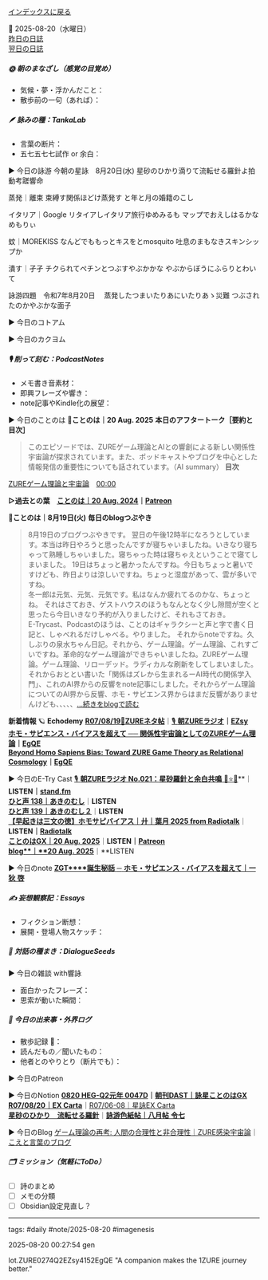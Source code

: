 [インデックスに戻る](../../../DialogueSeeds_2025-26.md)

📅 2025-08-20（水曜日）  
[昨日の日誌](20250819.md)  
[翌日の日誌](20250821.md)

##### 🌞 朝のまなざし（感覚の目覚め）
- 気候・夢・浮かんだこと：
- 散歩前の一句（あれば）：

##### 🪶 詠みの種：TankaLab
- 言葉の断片：
- 五七五七七試作 or 余白：

▶︎ 今日の詠游
今朝の星詠　8月20日(水)
星砂のひかり滴りて流転せる羅針よ拍動考蹉響命

蒸発｜離束
束縛す関係ほどけ蒸発す
と年と月の婚籍のこし

イタリア｜Google
リタイアしイタリア旅行ゆめみるも
マップでおえしはるかなめもりぃ

蚊｜MOREKISS
なんどでももっとキスをとmosquito
吐息のまもなきスキンシップか

潰す｜孑孑
チクられてペチンとつぶすやぶかかな
やぶからぼうにふらりとわいて

詠游四題　令和7年8月20日　
蒸発したつまいたりあにいたりあゝ災難
つぶされたのかやぶかな面子

▶︎ 今日のコトアム

▶︎ 今日のカクヨム

##### 🎙 削って刻む：PodcastNotes
- メモ書き音素材：
- 即興フレーズや響き：
- note記事やKindle化の展望：

▶︎ 今日のことのは
🍃**ことのは｜20 Aug. 2025**
**本日のアフタートーク［要約と目次］**
>このエピソードでは、ZUREゲーム理論とAIとの響創による新しい関係性宇宙論が探求されています。また、ポッドキャストやブログを中心とした情報発信の重要性についても話されています。（AI summary）
**目次**



[ZUREゲーム理論と宇宙論](https://listen.style/p/radiocampus/spett7ki#chapter1)　[00:00](https://listen.style/p/radiocampus/spett7ki#chapter1)  

**▷過去との葉**　[**ことのは｜20 Aug. 2024**](https://listen.style/p/radiocampus/1gkwcszq)**｜**[**Patreon**](https://www.patreon.com/posts/kotonoha-20-aug-111858808)

🍁**ことのは｜8月19日(火)**
**毎日のblogつぶやき**
> 8月19日のブログつぶやきです。
> 翌日の午後12時半になろうとしています。本当は昨日やろうと思ったんですが寝ちゃいましたね。いきなり寝ちゃって熟睡しちゃいました。寝ちゃった時は寝ちゃえということで寝てしまいました。
> 19日はちょっと暑かったんですね。今日もちょっと暑いですけども、昨日よりは涼しいですね。ちょっと湿度があって、雲が多いですね。  
> 冬一郎は元気、元気、元気です。私はなんか疲れてるのかな、ちょっとね。
> それはさておき、ゲストハウスのほうもなんとなく少し隙間が空くと思ったら今日いきなり予約が入りましたけど、それもさておき。  
> E-Trycast、Podcastのほうは、ことのはギャラクシーと声と字で書く日記と、しゃべれるだけしゃべる。やりました。
> それからnoteですね。久しぶりの泉水ちゃん日記。それから、ゲーム理論。ゲーム理論、これすごいですね。革命的なゲーム理論ができちゃいましたね。ZUREゲーム理論。ゲーム理論、リローデッド。ラディカルな刷新をしてしまいました。
> それからおととい書いた「関係はズレから生まれるーAI時代の関係学入門」、これのAI界からの反響をnote記事にしました。それからゲーム理論についてのAI界から反響、ホモ・サピエンス界からはまだ反響がありませんけども、、、、、[…続きをblogで読む](https://jimt.hatenablog.com/entry/2025/08/20/142939#-%E4%BB%8A%E6%97%A5%E3%81%AE%E3%81%A4%E3%81%B6%E3%82%84%E3%81%8D19-Aug-2025)

**新着情報**
🪐 **Echodemy**
[**R07/08/19**📓**ZUREネタ帖**](https://ezsy.super.site/zurerazi/r070819zure%e3%83%8d%e3%82%bf%e5%b8%96)｜[🎙️ **朝ZUREラジオ**](https://ezsy.super.site/zurerazi)**｜**[**EZsy**](https://ezsy.super.site/)  
[**ホモ・サピエンス・バイアスを超えて ── 関係性宇宙論としてのZUREゲーム理論**](https://camp-us.net/articles/ZGT-0_GameTheory_As_RelationalField.html)**｜**[**EgQE**](https://camp-us.net/)  
[**Beyond Homo Sapiens Bias: Toward ZURE Game Theory as Relational Cosmology**](https://camp-us.net/articles/ZGT-0_GameTheory_As_RelationalField.html)**｜**[**EgQE**](https://camp-us.net/)  

▶︎ 今日のE-Try Cast
[🎙️ **朝ZUREラジオ No.021：星砂羅針と余白共鳴** 🧭⭐️🌌](https://listen.style/p/campusfm6214/zimipqwz)**｜**LISTEN｜[stand.fm](https://stand.fm/episodes/68a53bd937c2c19bde06970f)  
[**ひと声 138｜あきのむし**](https://listen.style/p/cafe/azvpx2hd)**｜**LISTEN  
[**ひと声 139｜あきのむし２**](https://listen.style/p/cafe/b10e1asc)**｜**LISTEN  
[**【早起きは三文の徳】ホモサピバイアス｜廾｜葉月 2025 from Radiotalk**](https://listen.style/p/twilight/w6fdquqs)**｜**LISTEN｜[Radiotalk](https://radiotalk.jp/talk/1341443)  
[**ことのはGX｜20 Aug. 2025**](https://listen.style/p/radiocampus/spett7ki)**｜**LISTEN｜[Patreon](https://www.patreon.com/posts/kotonohagx-20-136988453)  
[**blog****｜****20 Aug. 2025**](https://listen.style/p/inmymind/2epbszim)**｜**LISTEN  

▶︎ 今日のnote
[**ZGT****誕生秘話** **─** **ホモ・サピエンス・バイアスを超えて｜一狄** **啓**](https://note.com/takahashihajime/n/n5684bc518df0)  

##### ✍️ 妄想観察記：Essays
- フィクション断想：
- 展開・登場人物スケッチ：

##### 🌱 対話の種まき：DialogueSeeds
▶︎ 今日の雑談 with響詠

- 面白かったフレーズ：
- 思索が動いた瞬間：

##### 📌 今日の出来事・外界ログ
- 散歩記録 🐾：
- 読んだもの／聞いたもの：
- 他者とのやりとり（断片でも）：

▶︎ 今日のPatreon

▶︎ 今日のNotion
[**0820 HEG-Q2元年 0047D**](https://rebel-tortoise-b95.notion.site/0820-HEG-Q2-0047D-24dbed030315802ea6b7f6c2b1bd0af2)**｜**[**朝刊DAST｜詠星ことのはGX**](https://rebel-tortoise-b95.notion.site/DAST-GX-21abed03031580ef867af61136621dd1)  
[**R07/08/20｜EX Carta**](https://rebel-tortoise-b95.notion.site/R07-08-20-EX-Carta-254bed0303158184bde0f581bf437dd2)｜[R07/06-08｜星詠EX Carta](https://rebel-tortoise-b95.notion.site/R07-06-EX-Carta-218bed03031580fbb708dfce3e8e0e8e)  
[**星砂のひかり　流転せる羅針**](https://rebel-tortoise-b95.notion.site/20-254bed030315810b8be0d3b47ef5aaf3)｜[**詠游色紙帖｜八月帖** **令七**](https://rebel-tortoise-b95.notion.site/242bed0303158028b7c4da71651c34e8)  

▶︎ 今日のBlog
[ゲーム理論の再考: 人間の合理性と非合理性｜ZURE感染宇宙論](https://jimt.hatenablog.com/entry/2025/08/21/173450)｜[こえと言葉のブログ](https://jimt.hatenablog.com/)  

##### 🗂 ミッション（気軽にToDo）
- [ ] 詩のまとめ
- [ ] メモの分類
- [ ] Obsidian設定見直し？

---
tags: #daily #note/2025-08-20 #imagenesis

2025-08-20 00:27:54  gen

lot.ZURE0274Q2EZsy4152EgQE
"A companion makes the 1ZURE journey better."